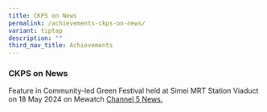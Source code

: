 ```yaml
---
title: CKPS on News
permalink: /achievements-ckps-on-news/
variant: tiptap
description: ""
third_nav_title: Achievements
---
```

<h3>CKPS on News</h3>
<p>Feature in Community-led Green Festival held at Simei MRT Station Viaduct
on 18 May 2024 on Mewatch <a href="https://www.mewatch.sg/watch/May-2024-CNA-Singapore-Tonight-459419" rel="noopener noreferrer nofollow" target="_blank">Channel 5 News.</a>
<br>
</p>
<p>
<br>
</p>
